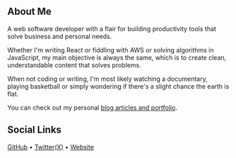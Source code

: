 ## About Me

A web software developer with a flair for building productivity tools that solve business and personal needs.

Whether I'm writing React or fiddling with AWS or solving algorithms in JavaScript, my main objective is always the
same, which is to create clean, understandable content that solves problems.

When not coding or writing, I'm most likely watching a documentary, playing basketball or simply wondering if there's a slight
chance the earth is flat.

You can check out my personal [blog articles and portfolio](https://emmanueleboh.com).



## Social Links
  [GitHub](https://github.com/EOEboh)  •  [Twitter(X)](https://www.x.com/eoeboh)  •  [Website](https://www.emmanueleboh.com)





